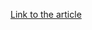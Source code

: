 [Link to the article](https://unit42.paloaltonetworks.com/malicious-javascript-steals-sensitive-data/)
